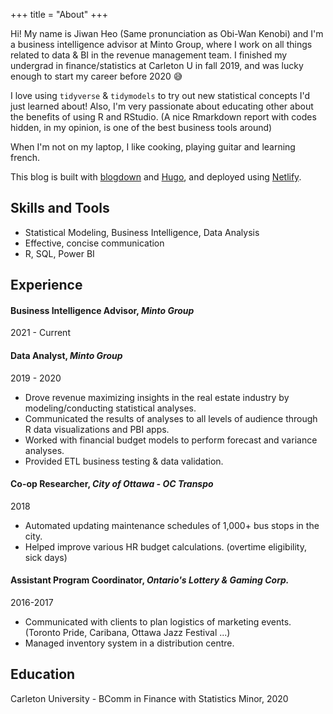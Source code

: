 +++
title = "About"
+++

Hi! My name is Jiwan Heo (Same pronunciation as Obi-Wan Kenobi) and I'm a business intelligence advisor at Minto Group, where I work on all things related to data & BI in the revenue management team. I finished my undergrad in finance/statistics at Carleton U in fall 2019, and was lucky enough to start my career before 2020 😅 

I love using `tidyverse` & `tidymodels` to try out new statistical concepts I'd just learned about! Also, I'm very passionate about educating other about the benefits of using R and RStudio. (A nice Rmarkdown report with codes hidden, in my opinion, is one of the best business tools around)

When I'm not on my laptop, I like cooking, playing guitar and learning french.

This blog is built with [blogdown](https://github.com/rstudio/blogdown) and [Hugo](https://gohugo.io/), and deployed using [Netlify](https://www.netlify.com/).

## Skills and Tools

* Statistical Modeling, Business Intelligence, Data Analysis
* Effective, concise communication
* R, SQL, Power BI

## Experience

#### Business Intelligence Advisor, _Minto Group_
2021 - Current


<!-- 

* Implemented cross-departmental data standards to eliminate reporting discrepancies.

--->
#### Data Analyst, _Minto Group_
2019 - 2020

* Drove revenue maximizing insights in the real estate industry by modeling/conducting statistical analyses.
* Communicated the results of analyses to all levels of audience through R data visualizations and PBI apps.
* Worked with financial budget models to perform forecast and variance analyses.
* Provided ETL business testing & data validation.

#### Co-op Researcher, _City of Ottawa - OC Transpo_

2018
* Automated updating maintenance schedules of 1,000+ bus stops in the city.
* Helped improve various HR budget calculations. (overtime eligibility, sick days)

#### Assistant Program Coordinator, _Ontario's Lottery & Gaming Corp._
2016-2017

* Communicated with clients to plan logistics of marketing events. (Toronto Pride, Caribana, Ottawa Jazz Festival ...)
* Managed inventory system in a distribution centre.

## Education

Carleton University - BComm in Finance with Statistics Minor, 2020


